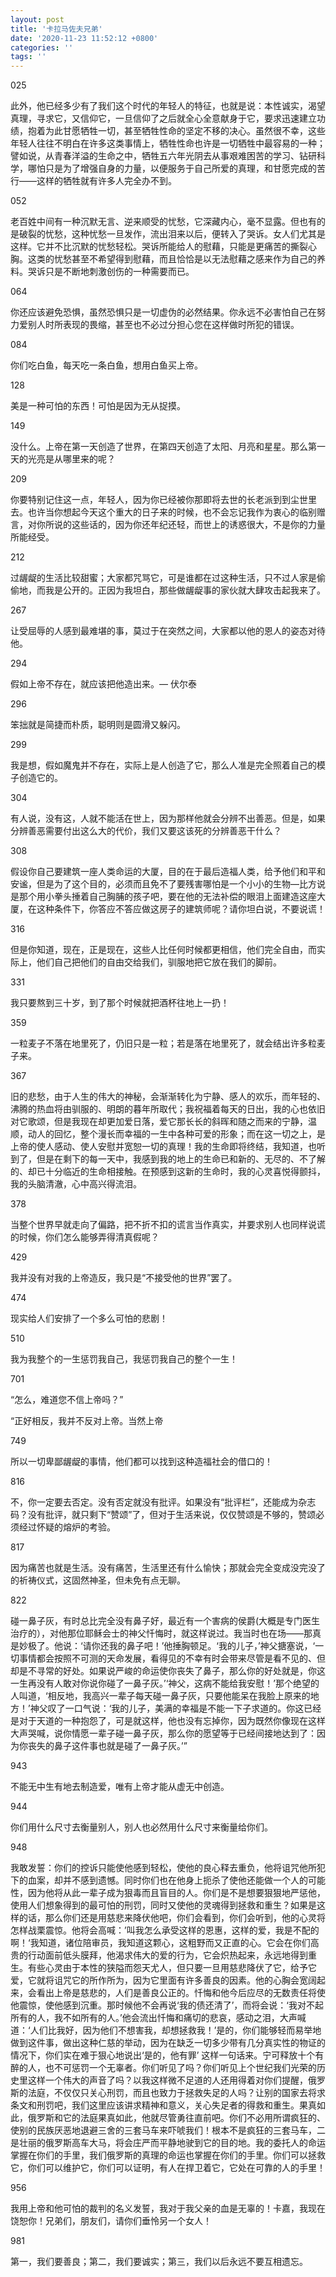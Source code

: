 ```yaml
---
layout: post
title: '卡拉马佐夫兄弟'
date: '2020-11-23 11:52:12 +0800'
categories: ''
tags: ''
---
```


025

此外，他已经多少有了我们这个时代的年轻人的特征，也就是说：本性诚实，渴望真理，寻求它，又信仰它，一旦信仰了之后就全心全意献身于它，要求迅速建立功绩，抱着为此甘愿牺牲一切，甚至牺牲性命的坚定不移的决心。虽然很不幸，这些年轻人往往不明白在许多这类事情上，牺牲性命也许是一切牺牲中最容易的一种；譬如说，从青春洋溢的生命之中，牺牲五六年光阴去从事艰难困苦的学习、钻研科学，哪怕只是为了增强自身的力量，以便服务于自己所爱的真理，和甘愿完成的苦行——这样的牺牲就有许多人完全办不到。

052

老百姓中间有一种沉默无言、逆来顺受的忧愁，它深藏内心，毫不显露。但也有的是破裂的忧愁，这种忧愁一旦发作，流出泪来以后，便转入了哭诉。女人们尤其是这样。它并不比沉默的忧愁轻松。哭诉所能给人的慰藉，只能是更痛苦的撕裂心胸。这类的忧愁甚至不希望得到慰藉，而且恰恰是以无法慰藉之感来作为自己的养料。哭诉只是不断地刺激创伤的一种需要而已。

064

你还应该避免恐惧，虽然恐惧只是一切虚伪的必然结果。你永远不必害怕自己在努力爱别人时所表现的畏缩，甚至也不必过分担心您在这样做时所犯的错误。

084

你们吃白鱼，每天吃一条白鱼，想用白鱼买上帝。

128

美是一种可怕的东西！可怕是因为无从捉摸。

149

没什么。上帝在第一天创造了世界，在第四天创造了太阳、月亮和星星。那么第一天的光亮是从哪里来的呢？

209

你要特别记住这一点，年轻人，因为你已经被你那即将去世的长老派到到尘世里去。也许当你想起今天这个重大的日子来的时候，也不会忘记我作为衷心的临别赠言，对你所说的这些话的，因为你还年纪还轻，而世上的诱惑很大，不是你的力量所能经受。

212

过龌龊的生活比较甜蜜；大家都咒骂它，可是谁都在过这种生活，只不过人家是偷偷地，而我是公开的。正因为我坦白，那些做龌龊事的家伙就大肆攻击起我来了。

267

让受屈辱的人感到最难堪的事，莫过于在突然之间，大家都以他的恩人的姿态对待他。

294

假如上帝不存在，就应该把他造出来。— 伏尔泰

296

笨拙就是简捷而朴质，聪明则是圆滑又躲闪。

299

我是想，假如魔鬼并不存在，实际上是人创造了它，那么人准是完全照着自己的模子创造它的。

304

有人说，没有这，人就不能活在世上，因为那样他就会分辨不出善恶。但是，如果分辨善恶需要付出这么大的代价，我们又要这该死的分辨善恶干什么？

308

假设你自己要建筑一座人类命运的大厦，目的在于最后造福人类，给予他们和平和安谧，但是为了这个目的，必须而且免不了要残害哪怕是一个小小的生物—比方说是那个用小拳头捶着自己胸脯的孩子吧，要在他的无法补偿的眼泪上面建造这座大厦，在这种条件下，你答应不答应做这房子的建筑师呢？请你坦白说，不要说谎！

316

但是你知道，现在，正是现在，这些人比任何时候都更相信，他们完全自由，而实际上，他们自己把他们的自由交给我们，驯服地把它放在我们的脚前。

331

我只要熬到三十岁，到了那个时候就把酒杯往地上一扔！

359

一粒麦子不落在地里死了，仍旧只是一粒；若是落在地里死了，就会结出许多粒麦子来。

367

旧的悲愁，由于人生的伟大的神秘，会渐渐转化为宁静、感人的欢乐，而年轻的、沸腾的热血将由驯服的、明朗的暮年所取代；我祝福着每天的日出，我的心也依旧对它歌颂，但是我现在却更加爱日落，爱它那长长的斜晖和随之而来的宁静，温顺，动人的回忆，整个漫长而幸福的一生中各种可爱的形象；而在这一切之上，是上帝的使人感动、使人安慰并宽恕一切的真理！我的生命即将终结，我知道，也听到了，但是在剩下的每一天中，我感到我的地上的生命已和新的、无尽的、不了解的、却已十分临近的生命相接触。在预感到这新的生命时，我的心灵喜悦得颤抖，我的头脑清澈，心中高兴得流泪。

378

当整个世界早就走向了偏路，把不折不扣的谎言当作真实，并要求别人也同样说谎的时候，你们怎么能够弄得清真假呢？

429

我并没有对我的上帝造反，我只是“不接受他的世界”罢了。

474

现实给人们安排了一个多么可怕的悲剧！

510

我为我整个的一生惩罚我自己，我惩罚我自己的整个一生！


701

“怎么，难道您不信上帝吗？”

“正好相反，我并不反对上帝。当然上帝

749

所以一切卑鄙龌龊的事情，他们都可以找到这种造福社会的借口的！

816

不，你一定要去否定。没有否定就没有批评。如果没有“批评栏”，还能成为杂志码？没有批评，就只剩下“赞颂”了，但对于生活来说，仅仅赞颂是不够的，赞颂必须经过怀疑的熔炉的考验。

817

因为痛苦也就是生活。没有痛苦，生活里还有什么愉快；那就会完全变成没完没了的祈祷仪式，这固然神圣，但未免有点无聊。

822

碰一鼻子灰，有时总比完全没有鼻子好，最近有一个害病的侯爵(大概是专门医生治疗的），对他那位耶稣会士的神父忏悔时，就这样说过。我当时也在场——那真是妙极了。他说：‘请你还我的鼻子吧！’他捶胸顿足。‘我的儿子，’神父搪塞说，‘一切事情都会按照不可测的天命发展，看得见的不幸有时会带来尽管是看不见的、但却是不寻常的好处。如果说严峻的命运使你丧失了鼻子，那么你的好处就是，你这一生再没有人敢对你说你碰了一鼻子灰。’‘神父，这病不能给我安慰！’那个绝望的人叫道，‘相反地，我高兴一辈子每天碰一鼻子灰，只要他能呆在我脸上原来的地方！’神父叹了一口气说：‘我的儿子，美满的幸福是不能一下子求道的。你这已经是对于天道的一种抱怨了，可是就这样，他也没有忘掉你，因为既然你像现在这样大声哭喊，说你情愿一辈子碰一鼻子灰，那么你的愿望等于已经间接地达到了：因为你丧失的鼻子这件事也就是碰了一鼻子灰。’”

943

不能无中生有地去制造爱，唯有上帝才能从虚无中创造。

944

你们用什么尺寸去衡量别人，别人也必然用什么尺寸来衡量给你们。

948

我敢发誓：你们的控诉只能使他感到轻松，使他的良心释去重负，他将诅咒他所犯下的血案，却并不感到遗憾。同时你们也在他身上扼杀了使他还能做一个人的可能性，因为他将从此一辈子成为狠毒而且盲目的人。你们是不是想要狠狠地严惩他，使用人们想象得到的最可怕的刑罚，同时又使他的灵魂得到拯救和重生？如果是这样的话，那么你们还是用慈悲来降伏他吧，你们会看到，你们会听到，他的心灵将怎样战栗震惊。他将会高喊：’叫我怎么承受这样的恩惠，这样的爱，我是不配的啊！‘我知道，诸位陪审员，我知道这颗心，这粗野而又正直的心。它会在你们高贵的行动面前低头膜拜，他渴求伟大的爱的行为，它会炽热起来，永远地得到重生。有些心灵由于本性的狭隘而怨天尤人，但只要一旦用慈悲降伏了它，给予它爱，它就将诅咒它的所作所为，因为它里面有许多善良的因素。他的心胸会宽阔起来，会看出上帝是慈悲的，人们是善良公正的。忏悔和他今后应尽的无数责任将使他震惊，使他感到沉重。那时候他不会再说‘我的债还清了’，而将会说：‘我对不起所有的人，我不如所有的人。’他会流出忏悔和痛切的悲哀，感动之泪，大声喊道：‘人们比我好，因为他们不想害我，却想拯救我！’是的，你们能够轻而易举地做到这件事，做出这种仁慈的举动，因为在缺乏一切多少带有几分真实性的物证的情况下，你们实在难于狠心地说出‘是的，他有罪’ 这样一句话来。宁可释放十个有醉的人，也不可惩罚一个无辜者。你们听见了吗？你们听见上个世纪我们光荣的历史里这样一个伟大的声音了吗？以我这样微不足道的人还用得着对你们提醒，俄罗斯的法庭，不仅仅只关心刑罚，而且也致力于拯救失足的人吗？让别的国家去将求条文和刑罚吧，我们这里应该讲求精神和意义，关心失足者的得救和重生。果真如此，俄罗斯和它的法庭果真如此，他就尽管勇往直前吧。你们不必用所谓疯狂的、使别的民族厌恶地退避三舍的三套马车来吓唬我们！根本不是疯狂的三套马车，二是壮丽的俄罗斯高车大马，将会庄严而平静地驶到它的目的地。我的委托人的命运掌握在你们的手里，我们俄罗斯的真理的命运也掌握在你们的手里。你们可以拯救它，你们可以维护它，你们可以证明，有人在捍卫着它，它处在可靠的人的手里！

956

我用上帝和他可怕的裁判的名义发誓，我对于我父亲的血是无辜的！卡嘉，我现在饶恕你！兄弟们，朋友们，请你们垂怜另一个女人！

981

第一，我们要善良；第二，我们要诚实；第三，我们以后永远不要互相遗忘。
